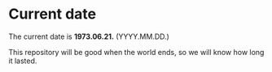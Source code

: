 # Current date

The current date is **1973.06.21.** (YYYY.MM.DD.)

This repository will be good when the world ends, so we will know how long it lasted.